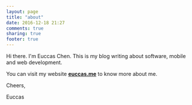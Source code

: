 ```yaml
---
layout: page
title: "about"
date: 2016-12-18 21:27
comments: true
sharing: true
footer: true
---
```


Hi there. I'm Euccas Chen. This is my blog writing about software, mobile and web development. 

You can visit my website [**euccas.me**](http://euccas.me) to know more about me.

Cheers,

Euccas
